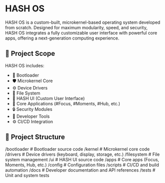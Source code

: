 # HASH OS

HASH OS is a custom-built, microkernel-based operating system developed from scratch. Designed for maximum modularity, speed, and security, HASH OS integrates a fully customizable user interface with powerful core apps, offering a next-generation computing experience.



## 🚀 Project Scope

HASH OS includes:
- 🧩 Bootloader
- 🛡️ Microkernel Core
- ⚙️ Device Drivers
- 💾 File System
- 🎨 HASH UI (Custom User Interface)
- 📱 Core Applications (#Focus, #Moments, #Hub, etc.)
- 🔒 Security Modules
- 🧰 Developer Tools
- ⚙️ CI/CD Integration



## 📂 Project Structure

/bootloader           # Bootloader source code
/kernel               # Microkernel core code
/drivers              # Device drivers (keyboard, display, storage, etc.)
/filesystem           # File system management
/ui                   # HASH UI source code
/apps                 # Core apps (Focus, Moments, Hub, etc.)
/config               # Configuration files
/scripts              # CI/CD and build automation
/docs                 # Developer documentation and API references
/tests                # Unit and system tests
